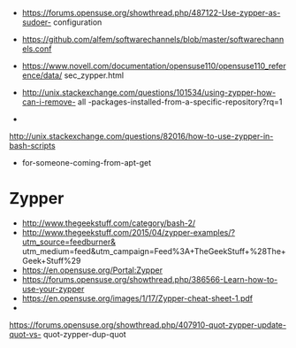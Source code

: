 
+ https://forums.opensuse.org/showthread.php/487122-Use-zypper-as-sudoer-
configuration
+ https://github.com/alfem/softwarechannels/blob/master/softwarechannels.conf
+ https://www.novell.com/documentation/opensuse110/opensuse110_reference/data/
sec_zypper.html

+ http://unix.stackexchange.com/questions/101534/using-zypper-how-can-i-remove-
all -packages-installed-from-a-specific-repository?rq=1

+ 
http://unix.stackexchange.com/questions/82016/how-to-use-zypper-in-bash-scripts 
- for-someone-coming-from-apt-get

# Zypper
+ http://www.thegeekstuff.com/category/bash-2/
+ http://www.thegeekstuff.com/2015/04/zypper-examples/?utm_source=feedburner&
utm_medium=feed&utm_campaign=Feed%3A+TheGeekStuff+%28The+Geek+Stuff%29
+ https://en.opensuse.org/Portal:Zypper
+ https://forums.opensuse.org/showthread.php/386566-Learn-how-to-use-your-zypper
+ https://en.opensuse.org/images/1/17/Zypper-cheat-sheet-1.pdf
+ 
https://forums.opensuse.org/showthread.php/407910-quot-zypper-update-quot-vs-
quot-zypper-dup-quot
